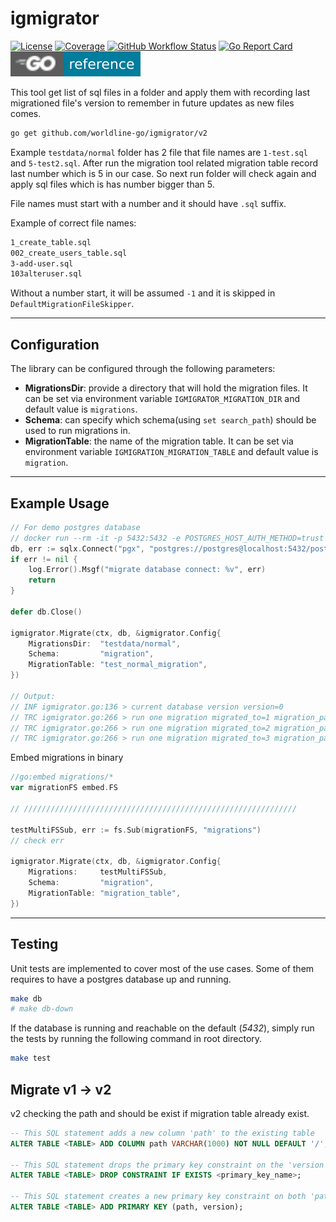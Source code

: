 # igmigrator

[![License](https://img.shields.io/github/license/worldline-go/igmigrator?color=red&style=flat-square)](https://raw.githubusercontent.com/worldline-go/igmigrator/main/LICENSE)
[![Coverage](https://img.shields.io/sonar/coverage/worldline-go_igmigrator?logo=sonarcloud&server=https%3A%2F%2Fsonarcloud.io&style=flat-square)](https://sonarcloud.io/summary/overall?id=worldline-go_igmigrator)
[![GitHub Workflow Status](https://img.shields.io/github/actions/workflow/status/worldline-go/igmigrator/test.yml?branch=main&logo=github&style=flat-square&label=ci)](https://github.com/worldline-go/igmigrator/actions)
[![Go Report Card](https://goreportcard.com/badge/github.com/worldline-go/igmigrator?style=flat-square)](https://goreportcard.com/report/github.com/worldline-go/igmigrator)
[![Go PKG](https://raw.githubusercontent.com/worldline-go/guide/main/badge/custom/reference.svg)](https://pkg.go.dev/github.com/worldline-go/igmigrator)

This tool get list of sql files in a folder and apply them with recording last migrationed file's version to remember in future updates as new files comes.

```sh
go get github.com/worldline-go/igmigrator/v2
```

Example `testdata/normal` folder has 2 file that file names are `1-test.sql` and `5-test2.sql`. After run the migration tool related migration table record last number which is 5 in our case. So next run folder will check again and apply sql files which is has number bigger than 5.

File names must start with a number and it should have `.sql` suffix.

Example of correct file names:

```sh
1_create_table.sql
002_create_users_table.sql
3-add-user.sql
103alteruser.sql
```

Without a number start, it will be assumed `-1` and it is skipped in `DefaultMigrationFileSkipper`.

---

## Configuration
 The library can be configured  through the  following parameters:
- **MigrationsDir**: provide a directory that will hold the migration files. It can be set via environment variable `IGMIGRATOR_MIGRATION_DIR` and default value is `migrations`.
- **Schema**: can specify which schema(using `set search_path`) should be used to run migrations in.
- **MigrationTable**: the name of the migration table. It can be set via environment variable `IGMIGRATION_MIGRATION_TABLE` and default value is `migration`.

---

## Example Usage

```go
// For demo postgres database
// docker run --rm -it -p 5432:5432 -e POSTGRES_HOST_AUTH_METHOD=trust postgres:14.12-alpine
db, err := sqlx.Connect("pgx", "postgres://postgres@localhost:5432/postgres")
if err != nil {
    log.Error().Msgf("migrate database connect: %v", err)
    return
}

defer db.Close()

igmigrator.Migrate(ctx, db, &igmigrator.Config{
    MigrationsDir:  "testdata/normal",
    Schema:         "migration",
    MigrationTable: "test_normal_migration",
})

// Output:
// INF igmigrator.go:136 > current database version version=0
// TRC igmigrator.go:266 > run one migration migrated_to=1 migration_path=testdata/normal/1_install_table.sql
// TRC igmigrator.go:266 > run one migration migrated_to=2 migration_path=testdata/normal/2_install_pos.sql
// TRC igmigrator.go:266 > run one migration migrated_to=3 migration_path=testdata/normal/3_install_test.sql
```

Embed migrations in binary

```go
//go:embed migrations/*
var migrationFS embed.FS

// /////////////////////////////////////////////////////////////

testMultiFSSub, err := fs.Sub(migrationFS, "migrations")
// check err

igmigrator.Migrate(ctx, db, &igmigrator.Config{
    Migrations:     testMultiFSSub,
    Schema:         "migration",
    MigrationTable: "migration_table",
})
```

---

## Testing

Unit tests are implemented to cover most of the use cases. Some of them requires to have a postgres database up and running.

```sh
make db
# make db-down
```

If the database is running and reachable on the default (_5432_), simply run the tests by running the following command in root directory.

```sh
make test
```

## Migrate v1 -> v2

v2 checking the path and should be exist if migration table already exist.

```sql
-- This SQL statement adds a new column 'path' to the existing table
ALTER TABLE <TABLE> ADD COLUMN path VARCHAR(1000) NOT NULL DEFAULT '/';

-- This SQL statement drops the primary key constraint on the 'version' column, usually named '<TABLE>_pkey'
ALTER TABLE <TABLE> DROP CONSTRAINT IF EXISTS <primary_key_name>;

-- This SQL statement creates a new primary key constraint on both 'path' and 'version' columns
ALTER TABLE <TABLE> ADD PRIMARY KEY (path, version);
```
